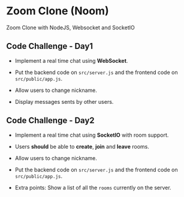 # Zoom Clone (Noom)

Zoom Clone with NodeJS, Websocket and SocketIO

## Code Challenge - Day1

- Implement a real time chat using **WebSocket**.

- Put the backend code on `src/server.js` and the frontend code on `src/public/app.js`.

- Allow users to change nickname.

- Display messages sents by other users.

## Code Challenge - Day2

- Implement a real time chat using **SocketIO** with room support.

- Users **should** be able to **create**, **join** and **leave** rooms.

- Allow users to change nickname.

- Put the backend code on `src/server.js` and the frontend code on `src/public/app.js`.

- Extra points: Show a list of all the `rooms` currently on the server.
